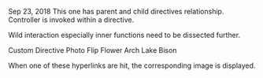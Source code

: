 Sep 23, 2018
This one has parent and child directives relationship.
Controller is invoked within a directive.

Wild interaction especially inner functions need to be dissected further.

Custom Directive Photo Flip
Flower Arch Lake Bison
 
 
 When one of these hyperlinks are hit, the corresponding 
 image is displayed.